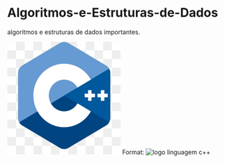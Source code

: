 # Algoritmos-e-Estruturas-de-Dados
algoritmos e estruturas de dados importantes.

![C++ Logo](/images/cppLogo.png)
Format: ![logo linguagem c++](url)